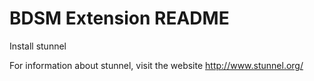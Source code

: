 # BDSM Extension README

Install stunnel

For information about stunnel, visit the website http://www.stunnel.org/
